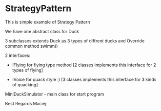 # StrategyPattern
This is simple example of Strategy Pattern

We have one abstract class for Duck

3 subclasses extends Duck as 3 types of diffrent ducks and Override common method swimm()

2 interfaces:
 - IFlying for flying type method
   [2 classes implements this interface for 2 types of flying]

 - IVoice for quack style :)
   [3 classes implements this interface for 3 kinds of quacking]
 
MiniDuckSimulator - main class for start program

Best Regards
Maciej
